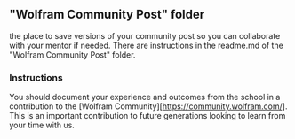 ## "Wolfram Community Post" folder
the place to save versions of your community post so you can collaborate with your mentor if needed. There are instructions in the readme.md of the "Wolfram Community Post" folder.

### Instructions
You should document your experience and outcomes from the school in a contribution to the [Wolfram Community][https://community.wolfram.com/]. This is an important contribution to future generations looking to learn from your time with us.
